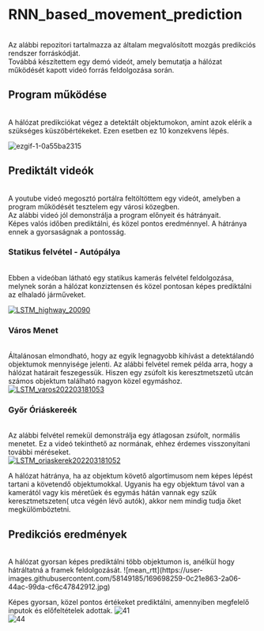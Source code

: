 # RNN_based_movement_prediction
<br/>
Az alábbi repozitori tartalmazza az általam megvalósított mozgás predikciós rendszer forráskódját. <br/>
Továbbá készítettem egy demó videót, amely bemutatja a hálózat működését kapott videó forrás feldolgozása során. <br/>



## Program működése
<br/>
A hálózat predikciókat végez a detektált objektumokon, amint azok elérik a szükséges küszöbértékeket. Ezen esetben ez 10 konzekvens lépés.

![ezgif-1-0a55ba2315](https://user-images.githubusercontent.com/58149185/169697908-4a02898b-15ed-405f-b596-286302f55387.gif)

## Prediktált videók
<br/>
A youtube videó megosztó portálra feltöltöttem egy videót, amelyben a program működését tesztelem egy városi közegben.<br/>
Az alábbi videó jól demonstrálja a program előnyeit és hátrányait. <br/>
Képes valós időben prediktálni, és közel pontos eredménnyel. A hátránya ennek a gyorsaságnak a pontosság.<br/>

### Statikus felvétel - Autópálya
<br/>
Ebben a videóban látható egy statikus kamerás felvétel feldolgozása, melynek során a hálózat konziztensen és közel pontosan képes prediktálni
az elhaladó járműveket.

<a href="https://www.youtube.com/watch?v=O9J_ounBBoQ"><img src="https://img.youtube.com/vi/O9J_ounBBoQ/0.jpg" alt="LSTM_highway_20090"></a>

### Város Menet
<br/>
Általánosan elmondható, hogy az egyik legnagyobb kihívást a detektálandó objektumok mennyisége jelenti. Az alábbi felvétel remek példa
arra, hogy a hálózat határait feszegessük. Hiszen egy zsúfolt kis keresztmetszetű utcán számos objektum található nagyon közel egymáshoz.
<a href="https://www.youtube.com/watch?v=Kcl_V-ZWQX4"><img src="https://img.youtube.com/vi/Kcl_V-ZWQX4/0.jpg" alt="LSTM_varos202203181053"></a>

### Győr Óriáskereék
<br/>
Az alábbi felvétel remekül demonstrálja egy átlagosan zsúfolt, normális menetet.
Ez a videó tekinthető az normának, ehhez érdemes visszonyítani további méréseket.<br/>
<a href="https://www.youtube.com/watch?v=DFgua-2BfqY"><img src="https://img.youtube.com/vi/DFgua-2BfqY/0.jpg" alt="LSTM_oriaskerek202203181052"></a>
 
A hálózat hátránya, ha az objektum követő algortimusom nem képes lépést tartani a követendő objektumokkal. Ugyanis ha egy objektum távol van a kamerától vagy kis méretűek és egymás hátán vannak egy szűk keresztmetszeten( utca végén lévő autók), akkor nem mindig tudja őket megkülömböztetni.

## Predikciós eredmények
<br/>
A hálózat gyorsan képes prediktálni több objektumon is, anélkül hogy hátráltatná a framek feldolgozását.
![mean_rtt](https://user-images.githubusercontent.com/58149185/169698259-0c21e863-2a06-44ac-99da-cf6c47842912.jpg)
 
Képes gyorsan, közel pontos értékeket prediktálni, amennyiben megfelelő inputok és előfeltételek adottak.
![41](https://user-images.githubusercontent.com/58149185/163893786-132072fa-55e3-4194-acd6-1f5bbc3d2baf.png)
<br/>
![44](https://user-images.githubusercontent.com/58149185/163893796-3b4fdb83-57fa-4c32-b140-a118b6a677fc.png)

